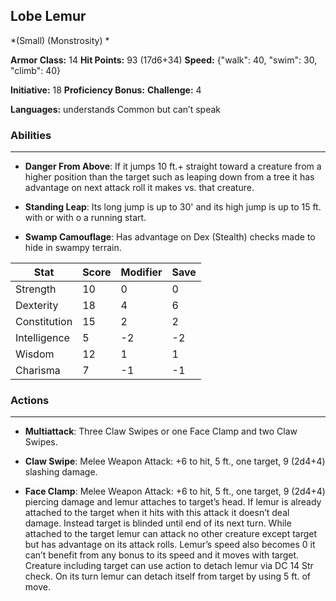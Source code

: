 ## Lobe Lemur
*(Small) (Monstrosity) *

**Armor Class:** 14
**Hit Points:** 93 (17d6+34)
**Speed:** {"walk": 40, "swim": 30, "climb": 40}

**Initiative:** 18
**Proficiency Bonus:**
**Challenge:** 4

**Languages:** understands Common but can’t speak

### Abilities
 --- 
- **Danger From Above**: If it jumps 10 ft.+ straight toward a creature from a higher position than the target such as leaping down from a tree it has advantage on next attack roll it makes vs. that creature.

- **Standing Leap**: Its long jump is up to 30' and its high jump is up to 15 ft. with or with o a running start.

- **Swamp Camouflage**: Has advantage on Dex (Stealth) checks made to hide in swampy terrain.



| Stat | Score | Modifier | Save |
| ---- | ---- | ---- | ---- |
| Strength | 10 | 0 | 0 |
| Dexterity | 18 | 4 | 6 |
| Constitution | 15 | 2 | 2 |
| Intelligence | 5 | -2 | -2 |
| Wisdom | 12 | 1 | 1 |
| Charisma | 7 | -1 | -1 |

### Actions
 --- 
- **Multiattack**: Three Claw Swipes or one Face Clamp and two Claw Swipes.

- **Claw Swipe**: Melee Weapon Attack: +6 to hit, 5 ft., one target, 9 (2d4+4) slashing damage.

- **Face Clamp**: Melee Weapon Attack: +6 to hit, 5 ft., one target, 9 (2d4+4) piercing damage and lemur attaches to target’s head. If lemur is already attached to the target when it hits with this attack it doesn’t deal damage. Instead target is blinded until end of its next turn. While attached to the target lemur can attack no other creature except target but has advantage on its attack rolls. Lemur’s speed also becomes 0 it can’t benefit from any bonus to its speed and it moves with target. Creature including target can use action to detach lemur via DC 14 Str check. On its turn lemur can detach itself from target by using 5 ft. of move.

